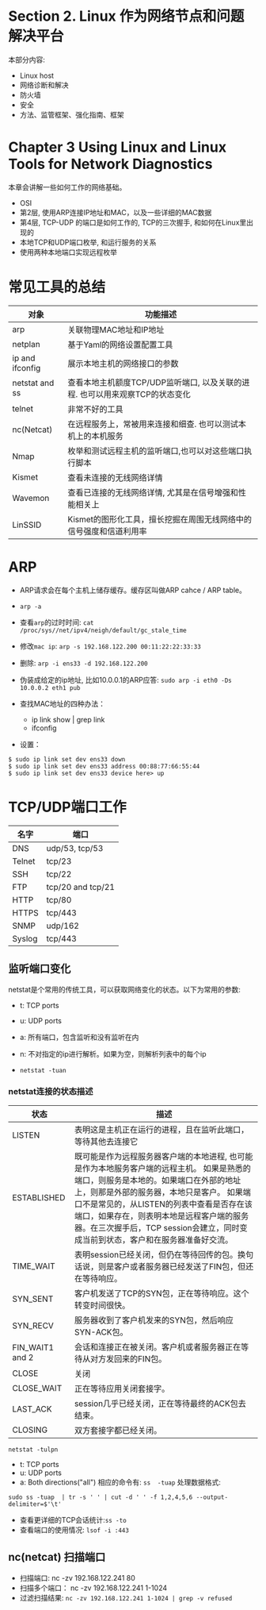 # Section 2. Linux 作为网络节点和问题解决平台

本部分内容:
- Linux host
- 网络诊断和解决
- 防火墙
- 安全
- 方法、监管框架、强化指南、框架

# Chapter 3 Using Linux and Linux Tools for Network Diagnostics

本章会讲解一些如何工作的网络基础。
- OSI
- 第2层, 使用ARP连接IP地址和MAC，以及一些详细的MAC数据
- 第4层, TCP-UDP 的端口是如何工作的, TCP的三次握手, 和如何在Linux里出现的
- 本地TCP和UDP端口枚举, 和运行服务的关系
- 使用两种本地端口实现远程枚举

# 常见工具的总结
|对象|功能描述|
|---|---|
|arp|关联物理MAC地址和IP地址|
|netplan|基于Yaml的网络设置配置工具|
|ip and ifconfig|展示本地主机的网络接口的参数|
|netstat and ss|查看本地主机额度TCP/UDP监听端口, 以及关联的进程. 也可以用来观察TCP的状态变化|
|telnet|非常不好的工具|
|nc(Netcat)|在远程服务上，常被用来连接和细查. 也可以测试本机上的本机服务|
|Nmap|枚举和测试远程主机的监听端口,也可以对这些端口执行脚本|
|Kismet|查看未连接的无线网络详情|
|Wavemon|查看已连接的无线网络详情, 尤其是在信号增强和性能相关上|
|LinSSID|Kismet的图形化工具，擅长挖掘在周围无线网络中的信号强度和信道利用率|

# ARP
- ARP请求会在每个主机上储存缓存。缓存区叫做ARP cahce / ARP table。
- `arp -a`
- 查看`arp`的过时时间: `cat /proc/sys//net/ipv4/neigh/default/gc_stale_time`
- 修改`mac ip`: `arp -s 192.168.122.200 00:11:22:22:33:33`
- 删除: `arp -i ens33 -d 192.168.122.200`
- 伪装成给定的ip地址, 比如10.0.0.1的ARP应答: `sudo arp -i eth0 -Ds 10.0.0.2 eth1 pub`

- 查找MAC地址的四种办法：
    - ip link show | grep link
    - ifconfig
- 设置：
```shell
$ sudo ip link set dev ens33 down
$ sudo ip link set dev ens33 address 00:88:77:66:55:44
$ sudo ip link set dev ens33 device here> up
```
# TCP/UDP端口工作
|名字|端口|
|---|---|
|DNS| udp/53, tcp/53|
|Telnet|tcp/23|
|SSH|tcp/22|
|FTP|tcp/20 and tcp/21|
|HTTP|tcp/80|
|HTTPS|tcp/443|
|SNMP|udp/162|
|Syslog|tcp/443|

## 监听端口变化
netstat是个常用的传统工具，可以获取网络变化的状态。以下为常用的参数:
- t: TCP ports
- u: UDP ports
- a: 所有端口，包含监听和没有监听在内
- n: 不对指定的ip进行解析。如果为空，则解析列表中的每个ip

- `netstat -tuan`
### netstat连接的状态描述
|状态|描述|
|---|---|
|LISTEN|表明这是主机正在运行的进程，且在监听此端口，等待其他去连接它|
|ESTABLISHED|既可能是作为远程服务器客户端的本地进程, 也可能是作为本地服务客户端的远程主机。 如果是熟悉的端口，则服务是本地的。如果端口在外部的地址上，则那是外部的服务器，本地只是客户。 如果端口不是常见的，从LISTEN的列表中查看是否存在该端口，如果存在，则表明本地是远程客户端的服务器。在三次握手后，TCP session会建立，同时变成当前到状态，客户和在服务器准备好交流。|
|TIME_WAIT|表明session已经关闭，但仍在等待回传的包。换句话说，则是客户或者服务器已经发送了FIN包，但还在等待响应。|
|SYN_SENT|客户机发送了TCP的SYN包，正在等待响应。这个转变时间很快。|
|SYN_RECV|服务器收到了客户机发来的SYN包，然后响应SYN-ACK包。|
|FIN_WAIT1 and 2|会话和连接正在被关闭。客户机或者服务器正在等待从对方发回来的FIN包。|
|CLOSE|关闭|
|CLOSE_WAIT|正在等待应用关闭套接字。|
|LAST_ACK|session几乎已经关闭，正在等待最终的ACK包去结束。|
|CLOSING|双方套接字都已经关闭。|

`netstat -tulpn`
- t: TCP ports
- u: UDP ports
- a: Both directions("all")
相应的命令有: `ss  -tuap`
处理数据格式:
```shell
sudo ss -tuap  | tr -s ' ' | cut -d ' ' -f 1,2,4,5,6 --output-delimiter=$'\t'
```

- 查看更详细的TCP会话统计:`ss -to`
- 查看端口的使用情况: `lsof -i :443`

## nc(netcat) 扫描端口
- 扫描端口: nc -zv 192.168.122.241 80
- 扫描多个端口： nc -zv 192.168.122.241 1-1024
- 过滤扫描结果: `nc -zv 192.168.122.241 1-1024 | grep -v refused`



